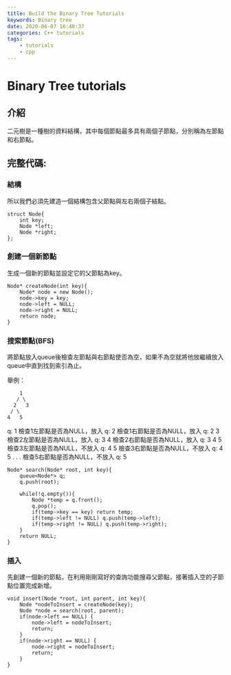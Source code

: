 ```yaml
---
title: Build the Binary Tree Tutorials
keywords: Binary tree
date: 2020-06-07 16:40:37
categories: C++ tutorials
tags: 
    - tutorials
    - cpp
---
```

# Binary Tree tutorials

## 介紹
二元樹是一種樹的資料結構，其中每個節點最多具有兩個子節點，分別稱為左節點和右節點。
<!-- more -->
## 完整代碼:
<script src="https://gist.github.com/Daviswww/057b8a423219e1bbdcd14b2d1f25cf0d.js"></script>

### 結構
所以我們必須先建造一個結構包含父節點與左右兩個子結點。

```
struct Node{
    int key;
    Node *left;
    Node *right;
};
```
### 創建一個新節點
生成一個新的節點並設定它的父節點為key。
```
Node* createNode(int key){
    Node* node = new Node();
    node->key = key;
    node->left = NULL;
    node->right = NULL;
    return node;
}
```
### 搜索節點(BFS)
將節點放入queue後檢查左節點與右節點使否為空，如果不為空就將他放繼續放入queue中直到找到索引為止。

舉例：
```
    1
   / \
  2   3
 / \
4   5
```
q: 1
檢查1左節點是否為NULL，放入
q: 2
檢查1右節點是否為NULL，放入
q: 2 3
檢查2左節點是否為NULL，放入
q: 3 4
檢查2右節點是否為NULL，放入
q: 3 4 5
檢查3左節點是否為NULL，不放入
q: 4 5
檢查3右節點是否為NULL，不放入
q: 4 5
.
.
.
檢查5右節點是否為NULL，不放入
q: 5
```
Node* search(Node* root, int key){
    queue<Node*> q;
    q.push(root);

    while(!q.empty()){
        Node *temp = q.front();
        q.pop();
        if(temp->key == key) return temp;
        if(temp->left != NULL) q.push(temp->left);
        if(temp->right != NULL) q.push(temp->right);
    }
    return NULL;
}
```

### 插入
先創建一個新的節點，在利用剛剛寫好的查詢功能搜尋父節點，接著插入空的子節點位置完成新增。
```
void insert(Node *root, int parent, int key){
    Node *nodeToInsert = createNode(key); 
    Node *node = search(root, parent);
    if(node->left == NULL) {
        node->left = nodeToInsert;
        return;
    }
    if(node->right == NULL) {
        node->right = nodeToInsert;
        return;
    }
}
```